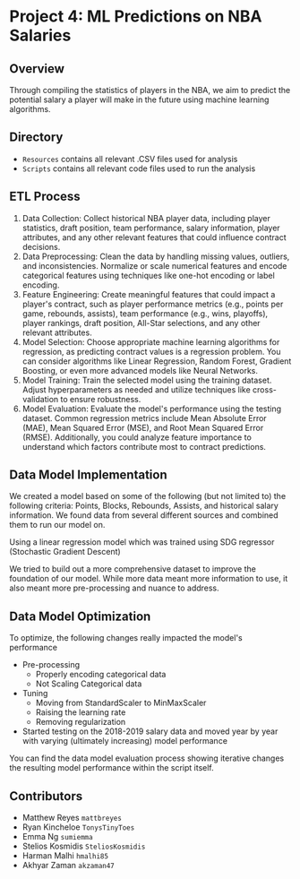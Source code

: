 # Project 4: ML Predictions on NBA Salaries

## Overview
Through compiling the statistics of players in the NBA, we aim to predict the potential salary a player will make in the future using machine learning algorithms.

## Directory
- `Resources` contains all relevant .CSV files used for analysis
- `Scripts` contains all relevant code files used to run the analysis

## ETL Process
1. Data Collection: Collect historical NBA player data, including player statistics, draft position, team performance, salary information, player attributes, and any other relevant features that could influence contract decisions.
2. Data Preprocessing: Clean the data by handling missing values, outliers, and inconsistencies. Normalize or scale numerical features and encode categorical features using techniques like one-hot encoding or label encoding.
3. Feature Engineering: Create meaningful features that could impact a player's contract, such as player performance metrics (e.g., points per game, rebounds, assists), team performance (e.g., wins, playoffs), player rankings, draft position, All-Star selections, and any other relevant attributes.
4. Model Selection: Choose appropriate machine learning algorithms for regression, as predicting contract values is a regression problem. You can consider algorithms like Linear Regression, Random Forest, Gradient Boosting, or even more advanced models like Neural Networks.
5. Model Training: Train the selected model using the training dataset. Adjust hyperparameters as needed and utilize techniques like cross-validation to ensure robustness.
6. Model Evaluation: Evaluate the model's performance using the testing dataset. Common regression metrics include Mean Absolute Error (MAE), Mean Squared Error (MSE), and Root Mean Squared Error (RMSE). Additionally, you could analyze feature importance to understand which factors contribute most to contract predictions.


## Data Model Implementation
We created a model based on some of the following (but not limited to) the following criteria: Points, Blocks, Rebounds, Assists, and historical salary information. We found data from several different sources and combined them to run our model on.

Using a linear regression model which was trained using SDG regressor (Stochastic Gradient Descent)

We tried to build out a more comprehensive dataset to improve the foundation of our model. While more data meant more information to use, it also meant more pre-processing and nuance to address.
## Data Model Optimization
To optimize, the following changes really impacted the model's performance
- Pre-processing
    - Properly encoding categorical data
    - Not Scaling Categorical data
- Tuning
    - Moving from StandardScaler to MinMaxScaler
    - Raising the learning rate
    - Removing regularization
- Started testing on the 2018-2019 salary data and moved year by year with varying (ultimately increasing) model performance

You can find the data model evaluation process showing iterative changes the resulting model performance within the script itself.

## Contributors
- Matthew Reyes `mattbreyes`
- Ryan Kincheloe `TonysTinyToes`
- Emma Ng `sumiemma`
- Stelios Kosmidis `SteliosKosmidis`
- Harman Malhi `hmalhi85`
- Akhyar Zaman `akzaman47`